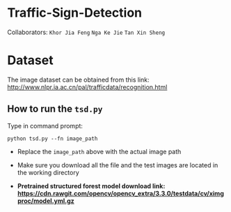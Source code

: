 # Traffic-Sign-Detection
Collaborators: 
```Khor Jia Feng``` ```Nga Ke Jie``` ```Tan Xin Sheng```

# Dataset
The image dataset can be obtained from this link: http://www.nlpr.ia.ac.cn/pal/trafficdata/recognition.html

## How to run the `tsd.py`


Type in command prompt:
```
python tsd.py --fn image_path
```

- Replace the `image_path` above with the actual image path

- Make sure you download all the file and the test images are located in the working directory

- **Pretrained structured forest model download link: https://cdn.rawgit.com/opencv/opencv_extra/3.3.0/testdata/cv/ximgproc/model.yml.gz**
  
